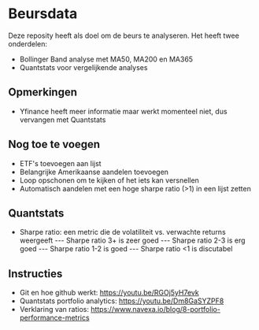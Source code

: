 # Beursdata
Deze reposity heeft als doel om de beurs te analyseren.
Het heeft twee onderdelen:
- Bollinger Band analyse met MA50, MA200 en MA365
- Quantstats voor vergelijkende analyses

## Opmerkingen
- Yfinance heeft meer informatie maar werkt momenteel niet, dus vervangen met Quantstats

## Nog toe te voegen
- ETF's toevoegen aan lijst
- Belangrijke Amerikaanse aandelen toevoegen
- Loop opschonen om te kijken of het iets kan versnellen
- Automatisch aandelen met een hoge sharpe ratio (>1) in een lijst zetten

## Quantstats
- Sharpe ratio: een metric die de volatiliteit vs. verwachte returns weergeeft
--- Sharpe ratio 3+ is zeer goed
--- Sharpe ratio 2-3 is erg goed
--- Sharpe ratio 1-2 is goed
--- Sharpe ratio <1 is discutabel

## Instructies
- Git en hoe github werkt: https://youtu.be/RGOj5yH7evk
- Quantstats portfolio analytics: https://youtu.be/Dm8GaSYZPF8
- Verklaring van ratios: https://www.navexa.io/blog/8-portfolio-performance-metrics